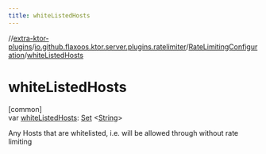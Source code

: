 ```yaml
---
title: whiteListedHosts
---
```


//[extra-ktor-plugins](../../../index.md)/[io.github.flaxoos.ktor.server.plugins.ratelimiter](../index.md)/[RateLimitingConfiguration](index.md)/[whiteListedHosts](white-listed-hosts.md)

# whiteListedHosts

[common]\
var [whiteListedHosts](white-listed-hosts.md): [Set](https://kotlinlang.org/api/latest/jvm/stdlib/kotlin.collections/-set/index.md)
&lt;[String](https://kotlinlang.org/api/latest/jvm/stdlib/kotlin/-string/index.md)&gt;

Any Hosts that are whitelisted, i.e. will be allowed through without rate limiting




